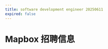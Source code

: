 ```yaml
---
title: software development engineer 20250611
expired: false
---
```


# Mapbox 招聘信息

<JobPostingTable job-posting-json-path="mapbox/data/software-development-engineer-2-20250611.json" />
